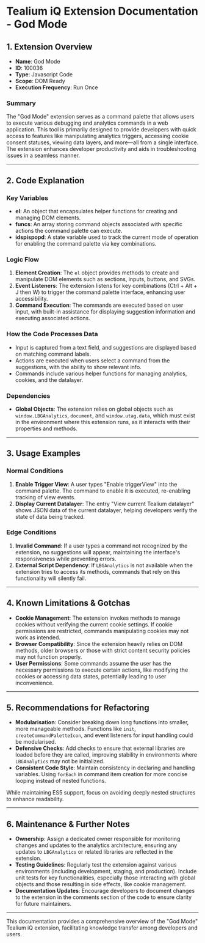 # Tealium iQ Extension Documentation - God Mode

## 1. Extension Overview
- **Name**: God Mode
- **ID**: 100036
- **Type**: Javascript Code
- **Scope**: DOM Ready
- **Execution Frequency**: Run Once

### Summary
The "God Mode" extension serves as a command palette that allows users to execute various debugging and analytics commands in a web application. This tool is primarily designed to provide developers with quick access to features like manipulating analytics triggers, accessing cookie consent statuses, viewing data layers, and more—all from a single interface. The extension enhances developer productivity and aids in troubleshooting issues in a seamless manner.

---

## 2. Code Explanation

### Key Variables
- **el**: An object that encapsulates helper functions for creating and managing DOM elements.
- **funcs**: An array storing command objects associated with specific actions the command palette can execute.
- **idspispopd**: A state variable used to track the current mode of operation for enabling the command palette via key combinations.

### Logic Flow
1. **Element Creation**: The `el` object provides methods to create and manipulate DOM elements such as sections, inputs, buttons, and SVGs.
2. **Event Listeners**: The extension listens for key combinations (Ctrl + Alt + J then W) to trigger the command palette interface, enhancing user accessibility.
3. **Command Execution**: The commands are executed based on user input, with built-in assistance for displaying suggestion information and executing associated actions.

### How the Code Processes Data
- Input is captured from a text field, and suggestions are displayed based on matching command labels.
- Actions are executed when users select a command from the suggestions, with the ability to show relevant info.
- Commands include various helper functions for managing analytics, cookies, and the datalayer.

### Dependencies
- **Global Objects**: The extension relies on global objects such as `window.LBGAnalytics`, `document`, and `window.utag.data`, which must exist in the environment where this extension runs, as it interacts with their properties and methods.

---

## 3. Usage Examples

### Normal Conditions
1. **Enable Trigger View**: A user types "Enable triggerView" into the command palette. The command to enable it is executed, re-enabling tracking of view events.
2. **Display Current Datalayer**: The entry "View current Tealium datalayer" shows JSON data of the current datalayer, helping developers verify the state of data being tracked.

### Edge Conditions
1. **Invalid Command**: If a user types a command not recognized by the extension, no suggestions will appear, maintaining the interface's responsiveness while preventing errors.
2. **External Script Dependency**: If `LBGAnalytics` is not available when the extension tries to access its methods, commands that rely on this functionality will silently fail. 

---

## 4. Known Limitations & Gotchas

- **Cookie Management**: The extension invokes methods to manage cookies without verifying the current cookie settings. If cookie permissions are restricted, commands manipulating cookies may not work as intended.
- **Browser Compatibility**: Since the extension heavily relies on DOM methods, older browsers or those with strict content security policies may not function properly.
- **User Permissions**: Some commands assume the user has the necessary permissions to execute certain actions, like modifying the cookies or accessing data states, potentially leading to user inconvenience.

---

## 5. Recommendations for Refactoring

- **Modularisation**: Consider breaking down long functions into smaller, more manageable methods. Functions like `init`, `createCommandPaletteIcon`, and event listeners for input handling could be modularised.
- **Defensive Checks**: Add checks to ensure that external libraries are loaded before they are called, improving stability in environments where `LBGAnalytics` may not be initialized.
- **Consistent Code Style**: Maintain consistency in declaring and handling variables. Using `forEach` in command item creation for more concise looping instead of nested functions.
  
While maintaining ES5 support, focus on avoiding deeply nested structures to enhance readability.

---

## 6. Maintenance & Further Notes

- **Ownership**: Assign a dedicated owner responsible for monitoring changes and updates to the analytics architecture, ensuring any updates to `LBGAnalytics` or related libraries are reflected in the extension.
- **Testing Guidelines**: Regularly test the extension against various environments (including development, staging, and production). Include unit tests for key functionalities, especially those interacting with global objects and those resulting in side effects, like cookie management.
- **Documentation Updates**: Encourage developers to document changes to the extension in the comments section of the code to ensure clarity for future maintainers.

---

This documentation provides a comprehensive overview of the "God Mode" Tealium iQ extension, facilitating knowledge transfer among developers and users.